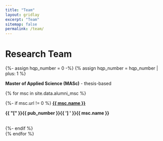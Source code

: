 ```yaml
---
title: "Team"
layout: gridlay
excerpt: "Team"
sitemap: false
permalink: /team/
---
```


# Research Team
<p></p>

{%- assign hqp_number = 0 -%}
{% assign hqp_number = hqp_number | plus: 1 %}

**Master of Applied Science (MASc)** - thesis-based
   
{% for msc in site.data.alumni_msc %}
<div class="row">
<div class="col-sm-11 clearfix">
 <div class="well well-sm">
  {%- if msc.url != 0 %}
    <strong><a href="{{ msc.url }}">{{ msc.name }}</a></strong> <br>
    <strong><p>{{ "[" }}{{ pub_number }}{{ '] ' }}{{ msc.name }}</p></strong> <br>    
  {%- endif %}
 </div>
</div>
</div>
{% endfor %}

\
&nbsp;